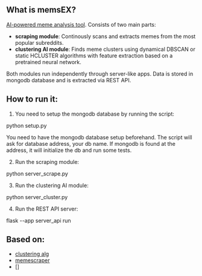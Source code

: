 ## What is memsEX?
<a href="">AI-powered meme analysis tool</a>. Consists of two main parts:

- **scraping module**: Continously scans and extracts memes from the most popular subreddits.
- **clustering AI module**: Finds meme clusters using dynamical DBSCAN or static HCLUSTER algorithms with feature extraction based on a pretrained neural network.

Both modules run independently through server-like apps. Data is stored in mongodb database and is extracted via REST API.

## How to run it:
1. You need to setup the mongodb database by running the script:

python setup.py

You need to have the mongodb database setup beforehand. The script will ask for database address, your db name. If mongodb is found at the address, it will initialize the db and run some tests.

2. Run the scraping module:

python server_scrape.py

3. Run the clustering AI module:

python server_cluster.py

4. Run the REST API server:

flask --app server_api run

## Based on:
* [clustering alg](https://github.com/zegami/image-similarity-clustering)
* [memescraper](https://github.com/Salil-Jain/memescraper)
* []
